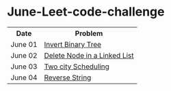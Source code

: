 # June-Leet-code-challenge
<table style="width:100%">
  <tr>
    <th>Date</th>
    <th>Problem</th>
   
  </tr>
  <tr>
    <td>June 01</td>
    <td><a href="https://leetcode.com/explore/challenge/card/june-leetcoding-challenge/539/week-1-june-1st-june-7th/3347/">Invert Binary Tree</td>
   
  </tr>
  <tr>
    <td>June 02</td>
    <td><a href="https://leetcode.com/explore/challenge/card/june-leetcoding-challenge/539/week-1-june-1st-june-7th/3348/">Delete Node in a Linked List</td>
    
  </tr>
  <tr>
    <td>June 03</td>
    <td><a href="https://leetcode.com/explore/challenge/card/june-leetcoding-challenge/539/week-1-june-1st-june-7th/3349/">Two city Scheduling</td>
    
  </tr>
  <tr>
    <td>June 04</td>
    <td><a href="https://leetcode.com/explore/challenge/card/june-leetcoding-challenge/539/week-1-june-1st-june-7th/3350/">Reverse String</td>
    
  </tr>
</table>
